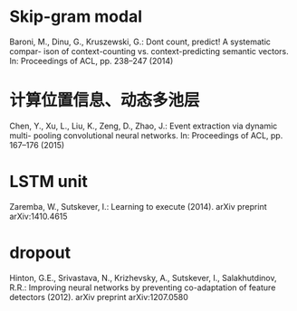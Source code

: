 # Skip-gram modal

Baroni, M., Dinu, G., Kruszewski, G.: Dont count, predict! A systematic compar-
ison of context-counting vs. context-predicting semantic vectors. In: Proceedings
of ACL, pp. 238–247 (2014)

# 计算位置信息、动态多池层

Chen, Y., Xu, L., Liu, K., Zeng, D., Zhao, J.: Event extraction via dynamic multi-
pooling convolutional neural networks. In: Proceedings of ACL, pp. 167–176 (2015)

# LSTM unit

Zaremba, W., Sutskever, I.: Learning to execute (2014). arXiv preprint
arXiv:1410.4615

# dropout

Hinton, G.E., Srivastava, N., Krizhevsky, A., Sutskever, I., Salakhutdinov, R.R.:
Improving neural networks by preventing co-adaptation of feature detectors (2012).
arXiv preprint arXiv:1207.0580